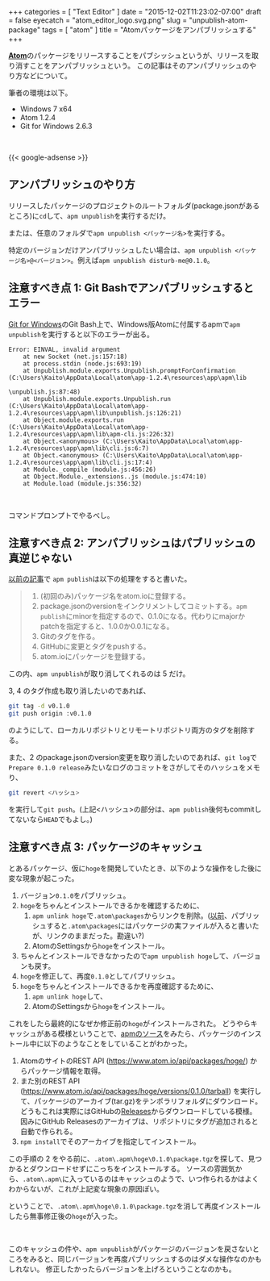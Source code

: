 +++
categories = [ "Text Editor" ]
date = "2015-12-02T11:23:02-07:00"
draft = false
eyecatch = "atom_editor_logo.svg.png"
slug = "unpublish-atom-package"
tags = [ "atom" ]
title = "Atomパッケージをアンパブリッシュする"
+++

[__Atom__](https://atom.io/)のパッケージをリリースすることをパブシッシュというが、リリースを取り消すことをアンパブリッシュという。
この記事はそのアンパブリッシュのやり方などについて。

筆者の環境は以下。

* Windows 7 x64
* Atom 1.2.4
* Git for Windows 2.6.3

<br>

{{< google-adsense >}}

## アンパブリッシュのやり方
リリースしたパッケージのプロジェクトのルートフォルダ(package.jsonがあるところ)に`cd`して、`apm unpublish`を実行するだけ。

または、任意のフォルダで`apm unpublish <パッケージ名>`を実行する。

特定のバージョンだけアンパブリッシュしたい場合は、`apm unpublish <パッケージ名>@<バージョン>`。例えば`apm unpublish disturb-me@0.1.0`。

## 注意すべき点 1: Git Bashでアンパブリッシュするとエラー
[Git for Windows](https://git-for-windows.github.io/)のGit Bash上で、Windows版Atomに付属するapmで`apm unpublish`を実行すると以下のエラーが出る。

```
Error: EINVAL, invalid argument
    at new Socket (net.js:157:18)
    at process.stdin (node.js:693:19)
    at Unpublish.module.exports.Unpublish.promptForConfirmation (C:\Users\Kaito\AppData\Local\atom\app-1.2.4\resources\app\apm\lib

\unpublish.js:87:48)
    at Unpublish.module.exports.Unpublish.run (C:\Users\Kaito\AppData\Local\atom\app-1.2.4\resources\app\apm\lib\unpublish.js:126:21)
    at Object.module.exports.run (C:\Users\Kaito\AppData\Local\atom\app-1.2.4\resources\app\apm\lib\apm-cli.js:226:32)
    at Object.<anonymous> (C:\Users\Kaito\AppData\Local\atom\app-1.2.4\resources\app\apm\lib\cli.js:6:7)
    at Object.<anonymous> (C:\Users\Kaito\AppData\Local\atom\app-1.2.4\resources\app\apm\lib\cli.js:17:4)
    at Module._compile (module.js:456:26)
    at Object.Module._extensions..js (module.js:474:10)
    at Module.load (module.js:356:32)
```

<br>

コマンドプロンプトでやるべし。

## 注意すべき点 2: アンパブリッシュはパブリッシュの真逆じゃない
[以前の記事](https://www.kaitoy.xyz/2015/08/21/japanese-word-selection/#10-%E3%83%91%E3%83%96%E3%83%AA%E3%83%83%E3%82%B7%E3%83%A5)で
`apm publish`は以下の処理をすると書いた。

> 1. (初回のみ)パッケージ名をatom.ioに登録する。
> 2. package.jsonのversionをインクリメントしてコミットする。`apm publish`にminorを指定するので、0.1.0になる。代わりにmajorかpatchを指定すると、1.0.0か0.0.1になる。
> 3. Gitのタグを作る。
> 4. GitHubに変更とタグをpushする。
> 5. atom.ioにパッケージを登録する。

この内、`apm unpublish`が取り消してくれるのは 5 だけ。

3, 4 のタグ作成も取り消したいのであれば、

```sh
git tag -d v0.1.0
git push origin :v0.1.0
```

のようにして、ローカルリポジトリとリモートリポジトリ両方のタグを削除する。

また、2 のpackage.jsonのversion変更を取り消したいのであれば、`git log`で`Prepare 0.1.0 release`みたいなログのコミットをさがしてそのハッシュをメモり、

```sh
git revert <ハッシュ>
```

を実行して`git push`。(上記<ハッシュ>の部分は、`apm publish`後何もcommitしてないなら`HEAD`でもよし。)

## 注意すべき点 3: パッケージのキャッシュ
とあるパッケージ、仮に`hoge`を開発していたとき、以下のような操作をした後に変な現象が起こった。

1. バージョン`0.1.0`をパブリッシュ。
2. `hoge`をちゃんとインストールできるかを確認するために、
    1. `apm unlink hoge`で`.atom\packages`からリンクを削除。([以前](https://www.kaitoy.xyz/2015/08/21/japanese-word-selection/#11-%E3%83%91%E3%83%83%E3%82%B1%E3%83%BC%E3%82%B8%E3%81%AE%E3%82%A2%E3%83%83%E3%83%97%E3%83%87%E3%83%BC%E3%83%88%E3%81%AE%E9%96%8B%E7%99%BA)、パブリッシュすると`.atom\packages`にはパッケージの実ファイルが入ると書いたが、リンクのままだった。勘違い?)
    2. AtomのSettingsから`hoge`をインストール。
3. ちゃんとインストールできなかったので`apm unpublish hoge`して、バージョンも戻す。
4. `hoge`を修正して、再度`0.1.0`としてパブリッシュ。
5. `hoge`をちゃんとインストールできるかを再度確認するために、
    1. `apm unlink hoge`して、
    2. AtomのSettingsから`hoge`をインストール。

これをしたら最終的になぜか修正前の`hoge`がインストールされた。
どうやらキャッシュがある模様ということで、[apmのソース](https://github.com/atom/apm/blob/master/src/install.coffee)をみたら、パッケージのインストール中に以下のようなことをしていることがわかった。

1. AtomのサイトのREST API (https://www.atom.io/api/packages/hoge/) からパッケージ情報を取得。
2. また別のREST API (https://www.atom.io/api/packages/hoge/versions/0.1.0/tarball) を実行して、パッケージのアーカイブ(tar.gz)をテンポラリフォルダにダウンロード。
   どうもこれは実際にはGitHubの[Releases](https://help.github.com/articles/about-releases/)からダウンロードしている模様。
   因みにGitHub Releasesのアーカイブは、リポジトリにタグが追加されると自動で作られる。
3. `npm install`でそのアーカイブを指定してインストール。

この手順の 2 をやる前に、`.atom\.apm\hoge\0.1.0\package.tgz`を探して、見つかるとダウンロードせずにこっちをインストールする。
ソースの雰囲気から、`.atom\.apm\`に入っているのはキャッシュのようで、いつ作られるかはよくわからないが、これが上記変な現象の原因ぽい。

ということで、`.atom\.apm\hoge\0.1.0\package.tgz`を消して再度インストールしたら無事修正後の`hoge`が入った。

<br>

このキャッシュの件や、`apm unpublish`がパッケージのバージョンを戻さないところをみると、同じバージョンを再度パブリッシュするのはダメな操作なのかもしれない。
修正したかったらバージョンを上げろということなのかも。
